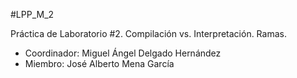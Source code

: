 #LPP_M_2

Práctica de Laboratorio #2. Compilación vs. Interpretación. Ramas.

- Coordinador: Miguel Ángel Delgado Hernández 
- Miembro: José Alberto Mena García

